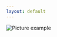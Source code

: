 ```yaml
---
layout: default
---
```

![Picture example](https://github.com/kvartirnik/website/blob/gh-pages/images/kvartirnik_photos/26.jpg)



